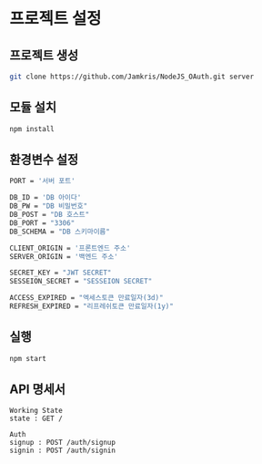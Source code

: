 # 프로젝트 설정

## 프로젝트 생성

```bash
git clone https://github.com/Jamkris/NodeJS_OAuth.git server
```

## 모듈 설치

```bash
npm install
```

## 환경변수 설정

```bash
PORT = '서버 포트'

DB_ID = 'DB 아이다'
DB_PW = "DB 비밀번호"
DB_POST = "DB 호스트"
DB_PORT = "3306"
DB_SCHEMA = "DB 스키마이름"

CLIENT_ORIGIN = '프론트엔드 주소'
SERVER_ORIGIN = '백엔드 주소'

SECRET_KEY = "JWT SECRET"
SESSEION_SECRET = "SESSEION SECRET"

ACCESS_EXPIRED = "엑세스토큰 만료일자(3d)"
REFRESH_EXPIRED = "리프레쉬토큰 만료일자(1y)"
```

## 실행

```bash
npm start
```

## API 명세서
```
Working State
state : GET /

Auth
signup : POST /auth/signup
signin : POST /auth/signin
```
